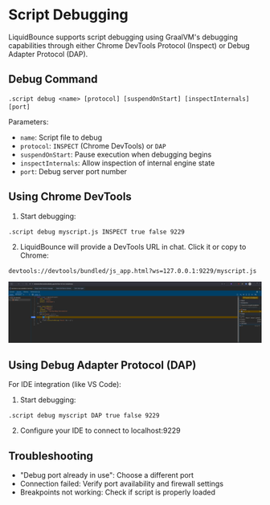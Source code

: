 # Script Debugging

LiquidBounce supports script debugging using GraalVM's debugging capabilities through either Chrome DevTools Protocol (Inspect) or Debug Adapter Protocol (DAP).

## Debug Command

```
.script debug <name> [protocol] [suspendOnStart] [inspectInternals] [port]
```

Parameters:
- `name`: Script file to debug
- `protocol`: `INSPECT` (Chrome DevTools) or `DAP`
- `suspendOnStart`: Pause execution when debugging begins
- `inspectInternals`: Allow inspection of internal engine state
- `port`: Debug server port number

## Using Chrome DevTools

1. Start debugging:
```
.script debug myscript.js INSPECT true false 9229
```

2. LiquidBounce will provide a DevTools URL in chat. Click it or copy to Chrome:
```
devtools://devtools/bundled/js_app.html?ws=127.0.0.1:9229/myscript.js
```

![Chrome DevTools Interface](/images/script-devtools.png)

## Using Debug Adapter Protocol (DAP)

For IDE integration (like VS Code):

1. Start debugging:
```
.script debug myscript DAP true false 9229
```

2. Configure your IDE to connect to localhost:9229

## Troubleshooting

- "Debug port already in use": Choose a different port
- Connection failed: Verify port availability and firewall settings
- Breakpoints not working: Check if script is properly loaded